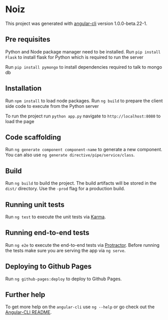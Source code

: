 # Noiz

This project was generated with [angular-cli](https://github.com/angular/angular-cli) version 1.0.0-beta.22-1.

## Pre requisites

Python and Node package manager need to be installed. Run `pip install Flask` to install flask for Python which is required to run the server

Run `pip install pymongo` to install dependencies required to talk to mongo db

## Installation

Run `npm install` to load node packages. Run `ng build` to prepare the client side code to execute from the Python server

To run the project run `python app.py` navigate to `http://localhost:8080` to load the page

## Code scaffolding

Run `ng generate component component-name` to generate a new component. You can also use `ng generate directive/pipe/service/class`.

## Build

Run `ng build` to build the project. The build artifacts will be stored in the `dist/` directory. Use the `-prod` flag for a production build.

## Running unit tests

Run `ng test` to execute the unit tests via [Karma](https://karma-runner.github.io).

## Running end-to-end tests

Run `ng e2e` to execute the end-to-end tests via [Protractor](http://www.protractortest.org/).
Before running the tests make sure you are serving the app via `ng serve`.

## Deploying to Github Pages

Run `ng github-pages:deploy` to deploy to Github Pages.

## Further help

To get more help on the `angular-cli` use `ng --help` or go check out the [Angular-CLI README](https://github.com/angular/angular-cli/blob/master/README.md).
